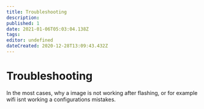 ```yaml
---
title: Troubleshooting
description: 
published: 1
date: 2021-01-06T05:03:04.138Z
tags: 
editor: undefined
dateCreated: 2020-12-28T13:09:43.432Z
---
```


# Troubleshooting

In the most cases, why a image is not working after flashing, or for example wifi isnt working a configurations mistakes.
